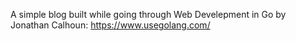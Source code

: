 A simple blog built while going through Web Develepment in Go by Jonathan Calhoun: https://www.usegolang.com/